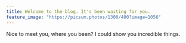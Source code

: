 ```yaml
---
title: Welcome to the blog. It's been waiting for you.
feature_image: "https://picsum.photos/1300/400?image=1056"
---
```


Nice to meet you, where you been? I could show you incredible things.
